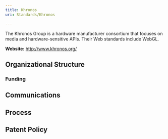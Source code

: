 ```yaml
---
title: Khronos
uri: Standards/Khronos

---
```

The Khronos Group is a hardware manufacturer consortium that focuses on media and hardware-sensitive APIs. Their Web standards include WebGL.

**Website:** <http://www.khronos.org/>

## <span>Organizational Structure</span>

### <span>Funding</span>

## <span>Communications</span>

## <span>Process</span>

## <span>Patent Policy</span>